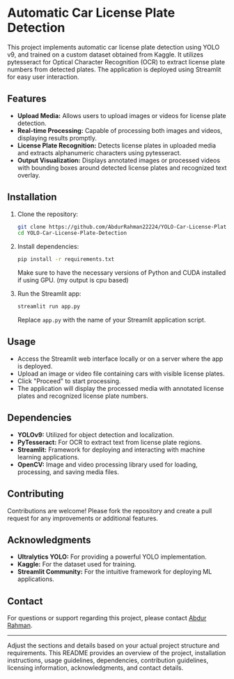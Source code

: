 
# Automatic Car License Plate Detection

This project implements automatic car license plate detection using YOLO v9, and trained on a custom dataset obtained from Kaggle. It utilizes pytesseract for Optical Character Recognition (OCR) to extract license plate numbers from detected plates. The application is deployed using Streamlit for easy user interaction.

## Features

- **Upload Media:** Allows users to upload images or videos for license plate detection.
- **Real-time Processing:** Capable of processing both images and videos, displaying results promptly.
- **License Plate Recognition:** Detects license plates in uploaded media and extracts alphanumeric characters using pytesseract.
- **Output Visualization:** Displays annotated images or processed videos with bounding boxes around detected license plates and recognized text overlay.

## Installation

1. Clone the repository:

   ```bash
   git clone https://github.com/AbdurRahman22224/YOLO-Car-License-Plate-Detection
   cd YOLO-Car-License-Plate-Detection
   ```

2. Install dependencies:

   ```bash
   pip install -r requirements.txt
   ```

   Make sure to have the necessary versions of Python and CUDA installed if using GPU. (my output is cpu based)

3. Run the Streamlit app:

   ```bash
   streamlit run app.py
   ```

   Replace `app.py` with the name of your Streamlit application script.

## Usage

- Access the Streamlit web interface locally or on a server where the app is deployed.
- Upload an image or video file containing cars with visible license plates.
- Click "Proceed" to start processing.
- The application will display the processed media with annotated license plates and recognized license plate numbers.

## Dependencies

- **YOLOv9:** Utilized for object detection and localization.
- **PyTesseract:** For OCR to extract text from license plate regions.
- **Streamlit:** Framework for deploying and interacting with machine learning applications.
- **OpenCV:** Image and video processing library used for loading, processing, and saving media files.

## Contributing

Contributions are welcome! Please fork the repository and create a pull request for any improvements or additional features.

## Acknowledgments

- **Ultralytics YOLO:** For providing a powerful YOLO implementation.
- **Kaggle:** For the dataset used for training.
- **Streamlit Community:** For the intuitive framework for deploying ML applications.

## Contact

For questions or support regarding this project, please contact [Abdur Rahman](abdurrahman22224@gmail.com).

---

Adjust the sections and details based on your actual project structure and requirements. This README provides an overview of the project, installation instructions, usage guidelines, dependencies, contribution guidelines, licensing information, acknowledgments, and contact details.
